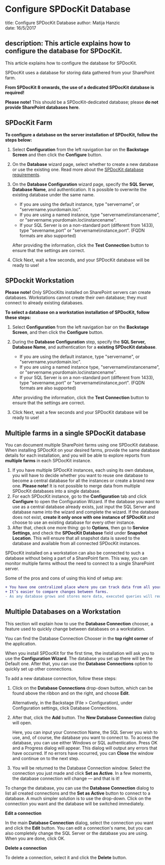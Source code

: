 # Configure SPDocKit Database

title: Configure SPDocKit Database author: Matija Hanzic  
date: 16/5/2017

## description: This article explains how to configure the database for SPDocKit.

This article explains how to configure the database for SPDocKit.

SPDocKit uses a database for storing data gathered from your SharePoint farm.

**From SPDocKit 8 onwards, the use of a dedicated SPDocKit database is required!**

**Please note!** This should be a SPDocKit-dedicated database; please **do not provide SharePoint databases here**.

## SPDocKit Farm

**To configure a database on the server installation of SPDocKit, follow the steps below:**

1. Select **Configuration** from the left navigation bar on the **Backstage Screen** and then click the **Configure** button.
2. On the **Database** wizard page, select whether to create a new database or use the existing one. Read more about the [SPDocKit database requirements](configure-spdockit-database.md#internal/requirements/user-permissions-requirements/).
3. On the **Database Configuration** wizard page, specify the **SQL Server, Database Name**, and authentication. It is possible to overwrite the existing database under the same name.

   * If you are using the default instance, type  "servername", or "servername.yourdomain.loc".
   * If you are using a named instance, type "servername\instancename", or "servername.yourdomain.loc\instancename".
   * If your SQL Server is on a non-standard port \(different from 1433\), type "severname,port" or "servername\instance,port". \(FQDN formats are also supported\)

   After providing the information, click the **Test Connection** button to ensure that the settings are correct.

4. Click Next, wait a few seconds, and your SPDocKit database will be ready to use!

## SPDockit Workstation

**Please note!** Only SPDocKits installed on SharePoint servers can create databases. Workstations cannot create their own database; they must connect to already existing databases.

**To select a database on a workstation installation of SPDocKit, follow these steps:**

1. Select **Configuration** from the left navigation bar on the **Backstage Screen**, and then click the **Configure** button.
2. During the **Database Configuration** step, specify the **SQL Server, Database Name**, and authentication for a **existing SPDocKit database**.

   * If you are using the default instance, type  "servername", or "servername.yourdomain.loc".
   * If you are using a named instance type, "servername\instancename", or "servername.yourdomain.loc\instancename".
   * If your SQL Server is on a non-standard port \(different from 1433\), type "severname,port" or "servername\instance,port". \(FQDN formats are also supported\)

   After providing the information, click the **Test Connection** button to ensure that the settings are correct.

3. Click Next, wait a few seconds and your SPDocKit database will be ready to use!

## Multiple farms in a single SPDocKit database

You can document multiple SharePoint farms using one SPDocKit database. When installing SPDocKit on your desired farms, provide the same database details for each installation, and you will be able to explore reports from **multiple farms** in each SPDocKit instance.

1. If you have multiple SPDocKit instances, each using its own database, you will have to decide whether you want to reuse one database to become a central database for all the instances or create a brand new one. **Please note!** It is not possible to merge data from multiple SPDocKit databases into a single database.
2. For each SPDocKit instance, go to the **Configuration** tab and click **Configure** to open the Configuration Wizard. If the database you want to use as a central database already exists, just input the SQL Server and database name into the wizard and complete the wizard. If the database does not exist, **create it only once with one instance of SPDocKit** and choose to use an existing database for every other instance.
3. After that, check one more thing: go to **Options**, then go to **Service Settings**, and check the **SPDocKit Database** field under **Snapshot Location**. This will ensure that all snapshot data is saved to the database and available from all connected SPDocKit instances.

SPDocKit installed on a workstation can also be connected to such a database without being a part of a SharePoint farm. This way, you can monitor multiple farms without the need to connect to a single SharePoint server.

Some of the pros and cons of using this kind of setup are:

```diff
+ You have one centralized place where you can track data from all your connected SharePoint farms.
+ It’s easier to compare changes between farms.
- As any database grows and stores more data, executed queries will require more time to execute. Generating reports might slow down a bit.
```

## Multiple Databases on a Workstation

This section will explain how to use the **Database Connection** chooser, a feature used to quickly change between databases on a workstation.

You can find the Database Connection Chooser in the **top right corner** of the application.

When you install SPDocKit for the first time, the installation will ask you to use the **Configuration Wizard**. The database you set up there will be the Default one. After that, you can use the **Database Connections** option to quickly set up other connections.

To add a new database connection, follow these steps:

1. Click on the **Database Connections** drop-down button, which can be found above the ribbon and on the right, and choose **Edit**.

   Alternatively, in the Backstage \(File &gt; Configuration\), under Configuration settings, click Database Connections.

2. After that, click the **Add** button. The **New Database Connection** dialog will open.

   Here, you can input your Connection Name, the SQL Server you wish to use, and, of course, the database you want to connect to. To access the database, you can use either Windows or SQL authentication. Press OK and a Progress dialog will appear. This dialog will output any errors that have occurred. If no errors have occurred, you can **Close** the window and continue on to the next step.

3. You will be returned to the Database Connection window. Select the connection you just made and click **Set as Active**. In a few moments, the database connection will change — and that is it!

To change the database, you can use the **Database Connection** dialog to list all created connections and the **Set as Active** button to connect to a database. A much simpler solution is to use the drop-down. Click on the connection you want and the database will be switched immediately.

**Edit a connection**

In the main **Database Connection** dialog, select the connection you want and click the **Edit** button. You can edit a connection's name, but you can also completely change the SQL Server or the database you are using. When you are done, click OK.

**Delete a connection**

To delete a connection, select it and click the **Delete** button.

